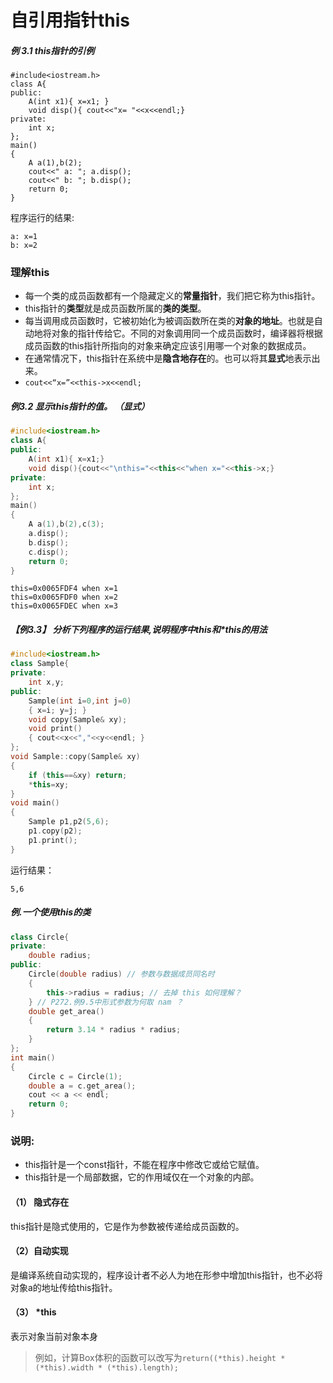 # 自引用指针this

##### 例 3.1 this指针的引例
```
#include<iostream.h>
class A{
public:
    A(int x1){ x=x1; }
    void disp(){ cout<<"x= "<<x<<endl;}
private:
    int x;
};
main()
{
    A a(1),b(2);
    cout<<" a: "; a.disp();
    cout<<" b: "; b.disp();
    return 0;
}
```

程序运行的结果:
```
a: x=1
b: x=2
```

### 理解this

- 每一个类的成员函数都有一个隐藏定义的**常量指针**，我们把它称为this指针。
- this指针的**类型**就是成员函数所属的**类的类型**。
- 每当调用成员函数时，它被初始化为被调函数所在类的**对象的地址**。也就是自动地将对象的指针传给它。不同的对象调用同一个成员函数时，编译器将根据成员函数的this指针所指向的对象来确定应该引用哪一个对象的数据成员。
- 在通常情况下，this指针在系统中是**隐含地存在**的。也可以将其**显式**地表示出来。
- `cout<<“x=”<<this->x<<endl;`

##### 例3.2 显示this指针的值。 （显式）
```cpp
#include<iostream.h>
class A{
public:
    A(int x1){ x=x1;}
    void disp(){cout<<"\nthis="<<this<<"when x="<<this->x;}
private:
    int x;
};
main()
{
    A a(1),b(2),c(3);
    a.disp();
    b.disp();
    c.disp();
    return 0;
}
```
```
this=0x0065FDF4 when x=1
this=0x0065FDF0 when x=2
this=0x0065FDEC when x=3
```

##### 【例3.3】 分析下列程序的运行结果,说明程序中this和*this的用法
```cpp
#include<iostream.h>
class Sample{
private:
    int x,y;
public:
    Sample(int i=0,int j=0)
    { x=i; y=j; }
    void copy(Sample& xy);
    void print()
    { cout<<x<<","<<y<<endl; }
};
void Sample::copy(Sample& xy)
{
    if (this==&xy) return;
    *this=xy;
}
void main()
{
    Sample p1,p2(5,6);
    p1.copy(p2);
    p1.print();
}
```
运行结果：
```
5,6
```

##### 例.一个使用this的类
```cpp
class Circle{
private:
    double radius;
public:
    Circle(double radius) // 参数与数据成员同名时
    {
        this->radius = radius; // 去掉 this 如何理解？
    } // P272.例9.5中形式参数为何取 nam ？
    double get_area()
    {
        return 3.14 * radius * radius;
    }
};
int main()
{
    Circle c = Circle(1);
    double a = c.get_area();
    cout << a << endl;
    return 0;
}
```

### 说明:

- this指针是一个const指针，不能在程序中修改它或给它赋值。
- this指针是一个局部数据，它的作用域仅在一个对象的内部。

#### （1） 隐式存在
this指针是隐式使用的，它是作为参数被传递给成员函数的。

#### （2）自动实现
是编译系统自动实现的，程序设计者不必人为地在形参中增加this指针，也不必将对象a的地址传给this指针。

#### （3） *this
表示对象当前对象本身
> 例如，计算Box体积的函数可以改写为`return((*this).height * (*this).width * (*this).length);`
